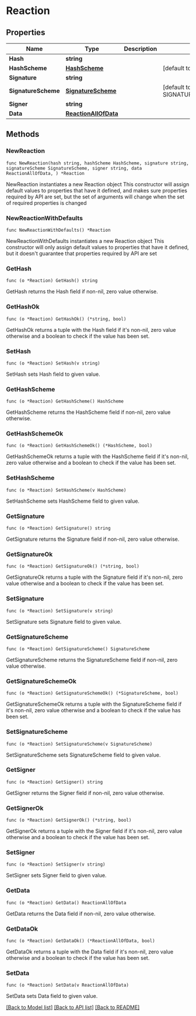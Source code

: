 # Reaction

## Properties

Name | Type | Description | Notes
------------ | ------------- | ------------- | -------------
**Hash** | **string** |  | 
**HashScheme** | [**HashScheme**](HashScheme.md) |  | [default to HASHSCHEME_HASH_SCHEME_BLAKE3]
**Signature** | **string** |  | 
**SignatureScheme** | [**SignatureScheme**](SignatureScheme.md) |  | [default to SIGNATURESCHEME_SIGNATURE_SCHEME_ED25519]
**Signer** | **string** |  | 
**Data** | [**ReactionAllOfData**](ReactionAllOfData.md) |  | 

## Methods

### NewReaction

`func NewReaction(hash string, hashScheme HashScheme, signature string, signatureScheme SignatureScheme, signer string, data ReactionAllOfData, ) *Reaction`

NewReaction instantiates a new Reaction object
This constructor will assign default values to properties that have it defined,
and makes sure properties required by API are set, but the set of arguments
will change when the set of required properties is changed

### NewReactionWithDefaults

`func NewReactionWithDefaults() *Reaction`

NewReactionWithDefaults instantiates a new Reaction object
This constructor will only assign default values to properties that have it defined,
but it doesn't guarantee that properties required by API are set

### GetHash

`func (o *Reaction) GetHash() string`

GetHash returns the Hash field if non-nil, zero value otherwise.

### GetHashOk

`func (o *Reaction) GetHashOk() (*string, bool)`

GetHashOk returns a tuple with the Hash field if it's non-nil, zero value otherwise
and a boolean to check if the value has been set.

### SetHash

`func (o *Reaction) SetHash(v string)`

SetHash sets Hash field to given value.


### GetHashScheme

`func (o *Reaction) GetHashScheme() HashScheme`

GetHashScheme returns the HashScheme field if non-nil, zero value otherwise.

### GetHashSchemeOk

`func (o *Reaction) GetHashSchemeOk() (*HashScheme, bool)`

GetHashSchemeOk returns a tuple with the HashScheme field if it's non-nil, zero value otherwise
and a boolean to check if the value has been set.

### SetHashScheme

`func (o *Reaction) SetHashScheme(v HashScheme)`

SetHashScheme sets HashScheme field to given value.


### GetSignature

`func (o *Reaction) GetSignature() string`

GetSignature returns the Signature field if non-nil, zero value otherwise.

### GetSignatureOk

`func (o *Reaction) GetSignatureOk() (*string, bool)`

GetSignatureOk returns a tuple with the Signature field if it's non-nil, zero value otherwise
and a boolean to check if the value has been set.

### SetSignature

`func (o *Reaction) SetSignature(v string)`

SetSignature sets Signature field to given value.


### GetSignatureScheme

`func (o *Reaction) GetSignatureScheme() SignatureScheme`

GetSignatureScheme returns the SignatureScheme field if non-nil, zero value otherwise.

### GetSignatureSchemeOk

`func (o *Reaction) GetSignatureSchemeOk() (*SignatureScheme, bool)`

GetSignatureSchemeOk returns a tuple with the SignatureScheme field if it's non-nil, zero value otherwise
and a boolean to check if the value has been set.

### SetSignatureScheme

`func (o *Reaction) SetSignatureScheme(v SignatureScheme)`

SetSignatureScheme sets SignatureScheme field to given value.


### GetSigner

`func (o *Reaction) GetSigner() string`

GetSigner returns the Signer field if non-nil, zero value otherwise.

### GetSignerOk

`func (o *Reaction) GetSignerOk() (*string, bool)`

GetSignerOk returns a tuple with the Signer field if it's non-nil, zero value otherwise
and a boolean to check if the value has been set.

### SetSigner

`func (o *Reaction) SetSigner(v string)`

SetSigner sets Signer field to given value.


### GetData

`func (o *Reaction) GetData() ReactionAllOfData`

GetData returns the Data field if non-nil, zero value otherwise.

### GetDataOk

`func (o *Reaction) GetDataOk() (*ReactionAllOfData, bool)`

GetDataOk returns a tuple with the Data field if it's non-nil, zero value otherwise
and a boolean to check if the value has been set.

### SetData

`func (o *Reaction) SetData(v ReactionAllOfData)`

SetData sets Data field to given value.



[[Back to Model list]](../README.md#documentation-for-models) [[Back to API list]](../README.md#documentation-for-api-endpoints) [[Back to README]](../README.md)


